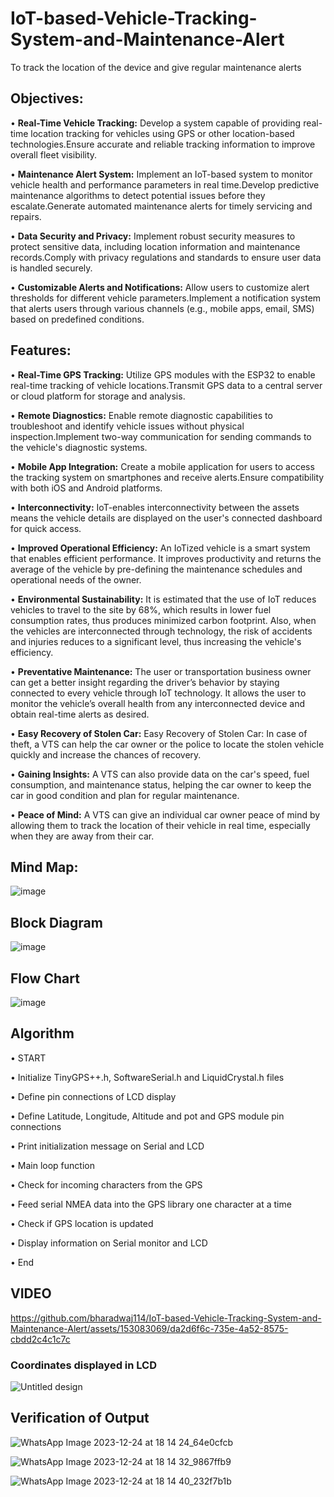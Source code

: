 <h1> IoT-based-Vehicle-Tracking-System-and-Maintenance-Alert</h1>

To track the location of the device and give regular maintenance alerts

<h2>Objectives:</h2>
<p>• <b> Real-Time Vehicle Tracking:</b>  Develop a system capable of providing real-time location tracking for vehicles using GPS or other location-based technologies.Ensure accurate and reliable tracking information to improve overall fleet visibility.</p>
<p>• <b> Maintenance Alert System:</b>  Implement an IoT-based system to monitor vehicle health and performance parameters in real time.Develop predictive maintenance algorithms to detect potential issues before they escalate.Generate automated maintenance alerts for timely servicing and repairs.</p>
<p>•	<b> Data Security and Privacy:</b>  Implement robust security measures to protect sensitive data, including location information and maintenance records.Comply with privacy regulations and standards to ensure user data is handled securely.</p>
<p>•	<b> Customizable Alerts and Notifications:</b>  Allow users to customize alert thresholds for different vehicle parameters.Implement a notification system that alerts users through various channels (e.g., mobile apps, email, SMS) based on predefined conditions.</p>

<h2>Features:</h2>
<p>•	<b>Real-Time GPS Tracking:</b> Utilize GPS modules with the ESP32 to enable real-time tracking of vehicle locations.Transmit GPS data to a central server or cloud platform for storage and analysis.</p>
<p>•	<b>Remote Diagnostics:</b> Enable remote diagnostic capabilities to troubleshoot and identify vehicle issues without physical inspection.Implement two-way communication for sending commands to the vehicle's diagnostic systems.</p>
<p>•	<b>Mobile App Integration:</b> Create a mobile application for users to access the tracking system on smartphones and receive alerts.Ensure compatibility with both iOS and Android platforms.</p>
<p>•	<b>Interconnectivity:</b> IoT-enables interconnectivity between the assets means the vehicle details are displayed on the user's connected dashboard for quick access.</p>
<p>•	<b>Improved Operational Efficiency:</b> An IoTized vehicle is a smart system that enables efficient performance. It improves productivity and returns the average of the vehicle by pre-defining the maintenance schedules and operational needs of the owner.</p>
<p>•	<b>Environmental Sustainability:</b> It is estimated that the use of IoT reduces vehicles to travel to the site by 68%, which results in lower fuel consumption rates, thus produces minimized carbon footprint. Also, when the vehicles are interconnected through technology, the risk of accidents and injuries reduces to a significant level, thus increasing the vehicle's efficiency.</p> 
<p>•	<b>Preventative Maintenance:</b> The user or transportation business owner can get a better insight regarding the driver’s behavior by staying connected to every vehicle through IoT technology. It allows the user to monitor the vehicle’s overall health from any interconnected device and obtain real-time alerts as desired.</p>
<p>•	<b>Easy Recovery of Stolen Car:</b> Easy Recovery of Stolen Car: In case of theft, a VTS can help the car owner or the police to locate the stolen vehicle quickly and increase the chances of recovery.</p>
<p>•	<b>Gaining Insights:</b> A VTS can also provide data on the car's speed, fuel consumption, and maintenance status, helping the car owner to keep the car in good condition and plan for regular maintenance.</p>
<p>•	<b>Peace of Mind:</b> A VTS can give an individual car owner peace of mind by allowing them to track the location of their vehicle in real time, especially when they are away from their car.</p>

<h2>Mind Map:</h2>

![image](https://github.com/bharadwaj114/IoT-based-Vehicle-Tracking-System-and-Maintenance-Alert/assets/153083069/bb96de98-1d15-432c-a257-684a9995337f)

<h2>Block Diagram</h2>

![image](https://github.com/bharadwaj114/IoT-based-Vehicle-Tracking-System-and-Maintenance-Alert/assets/153083069/c8760448-20e3-46e1-9a25-3bc5d235596a)


<h2>Flow Chart</h2>

![image](https://github.com/bharadwaj114/IoT-based-Vehicle-Tracking-System-and-Maintenance-Alert/assets/153083069/43bd4710-c958-4ceb-9cca-adc3cf86a50c)


<h2>Algorithm</h2>

<p>•	START</p>
<p>•	Initialize TinyGPS++.h, SoftwareSerial.h and LiquidCrystal.h files</p>
<p>•	Define pin connections of LCD display</p>
<p>•	Define Latitude, Longitude, Altitude and pot and GPS module pin connections</p>
<p>•	Print initialization message on Serial and LCD</p>
<p>•	Main loop function</p>
<p>•	Check for incoming characters from the GPS</p>
<p>•	Feed serial NMEA data into the GPS library one character at a time</p>
<p>•	Check if GPS location is updated</p>
<p>•	Display information on Serial monitor and LCD</p>
<p>•	End</p>



<h2>VIDEO</h2>


https://github.com/bharadwaj114/IoT-based-Vehicle-Tracking-System-and-Maintenance-Alert/assets/153083069/da2d6f6c-735e-4a52-8575-cbdd2c4c1c7c


<h3>Coordinates displayed in LCD</h3>

![Untitled design](https://github.com/bharadwaj114/IoT-based-Vehicle-Tracking-System-and-Maintenance-Alert/assets/153083069/9aaf3e28-fb3c-4f0e-afab-7673cac59050)

<h2>Verification of Output</h2>


![WhatsApp Image 2023-12-24 at 18 14 24_64e0cfcb](https://github.com/bharadwaj114/IoT-based-Vehicle-Tracking-System-and-Maintenance-Alert/assets/153083069/ab5269f2-accd-4901-ab97-56b994d05446)


![WhatsApp Image 2023-12-24 at 18 14 32_9867ffb9](https://github.com/bharadwaj114/IoT-based-Vehicle-Tracking-System-and-Maintenance-Alert/assets/153083069/a05b11fd-47b0-4dde-9977-27774723023f)

![WhatsApp Image 2023-12-24 at 18 14 40_232f7b1b](https://github.com/bharadwaj114/IoT-based-Vehicle-Tracking-System-and-Maintenance-Alert/assets/153083069/1c4878a8-5589-41ff-a346-5e10a37b45f1)



